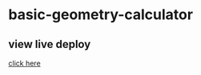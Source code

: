 # basic-geometry-calculator
## view live deploy 
[click here](https://mdabufaysaljoy.github.io/basic-geometry-calculator/)

